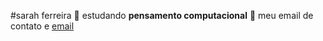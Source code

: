 #sarah ferreira
🐤 estudando **pensamento computacional**
🎱 meu email de contato e [email](sarah.pontes.ferreira@escola.pr.gov.br)
